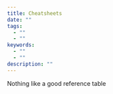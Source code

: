 ```yaml
---
title: Cheatsheets
date: ""
tags:
  - ""
  - ""
keywords:
  - ""
  - ""
description: ""
---
```


Nothing like a good reference table
